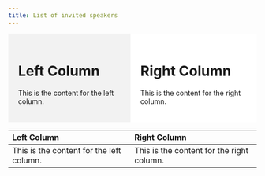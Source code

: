 ```yaml
---
title: List of invited speakers
---
```


<!-- <object data="/assets/speakers - Sheet1.pdf" width="100%" height="100%" type='application/pdf'></object>
 -->

<style>
  .two-column-container {
    display: flex;
  }

  .column {
    flex: 1;
    padding: 20px;
    box-sizing: border-box;
  }

  .left {
    background-color: #f2f2f2;
  }

  .right {
    background-color: #ffffff;
  }
</style>

<div class="two-column-container">
  <div class="column left">
    <h1>Left Column</h1>
    <p>This is the content for the left column.</p>
  </div>

  <div class="column right">
    <h1>Right Column</h1>
    <p>This is the content for the right column.</p>
  </div>
</div>





| Left Column | Right Column |
|:------------|:-------------|
| This is the content for the left column. | This is the content for the right column. |











<!-- <div style="display: flex;">

<div style="flex: 1; padding: 20px; background-color: #f2f2f2;">
  <h1>Left Column</h1>
  <p>Nong Artrith      
     *Debye Institute for Nanomaterials Science*     
     ML & XAS for Amorphous Materials</p>
</div>

<div style="flex: 1; padding: 20px; background-color: #ffffff;">
  <h1>Right Column</h1>
  <p> Olexandr Isayev
      *CMU*
      AIMNet2: Robust neural network potential for organic, element-organic molecules and chemical reactions
</p>
</div>

</div>


{:.col-1-2}


Machine Learning Dynamics   


{:.col-1-2}
Nong Artrith   
*University*    
Machine Learning Dynamics    -->